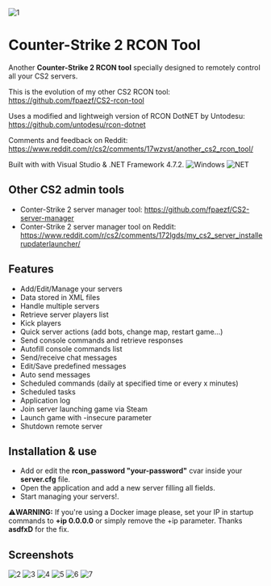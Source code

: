 ![1](https://github.com/fpaezf/CS2-RCON-Tool-V2/assets/28062918/c3588489-65c8-463a-9149-18c4c8efcb45)

# Counter-Strike 2 RCON Tool
Another **Counter-Strike 2 RCON tool** specially designed to remotely control all your CS2 servers.

This is the evolution of my other CS2 RCON tool: https://github.com/fpaezf/CS2-rcon-tool

Uses a modified and lightweigh version of RCON DotNET by Untodesu: https://github.com/untodesu/rcon-dotnet

Comments and feedback on Reddit: https://www.reddit.com/r/cs2/comments/17wzvst/another_cs2_rcon_tool/

Built with with Visual Studio &amp; .NET Framework 4.7.2.
<img alt="Windows" src="https://img.shields.io/badge/-Windows-0078D6?style=flat&logo=windows&logoColor=white"/> <img alt="NET" src="https://img.shields.io/badge/-Visual%20Basic-blue?style=flat&logo=.net&logoColor=white"/>

## Other CS2 admin tools
- Conter-Strike 2 server manager tool: https://github.com/fpaezf/CS2-server-manager
- Conter-Strike 2 server manager tool on Reddit: https://www.reddit.com/r/cs2/comments/172lgds/my_cs2_server_installerupdaterlauncher/
  
## Features
- Add/Edit/Manage your servers
- Data stored in XML files
- Handle multiple servers
- Retrieve server players list
- Kick players
- Quick server actions (add bots, change map, restart game...)
- Send console commands and retrieve responses
- Autofill console commands list
- Send/receive chat messages
- Edit/Save predefined messages
- Auto send messages
- Scheduled commands (daily at specified time or every x minutes)
- Scheduled tasks
- Application log
- Join server launching game via Steam
- Launch game with -insecure parameter
- Shutdown remote server

## Installation & use
- Add or edit the **rcon_password "your-password"** cvar inside your **server.cfg** file.
- Open the application and add a new server filling all fields.
- Start managing your servers!.
  
⚠️**WARNING:** If you're using a Docker image please, set your IP in startup commands to **+ip 0.0.0.0** or simply remove the +ip parameter. Thanks **asdfxD** for the fix.

## Screenshots
![2](https://github.com/fpaezf/CS2-RCON-Tool-V2/assets/28062918/72611fa9-77d1-4970-b30e-9e88b3923f12)
![3](https://github.com/fpaezf/CS2-RCON-Tool-V2/assets/28062918/28333a2d-81e0-4406-aa44-e638d35b7139)
![4](https://github.com/fpaezf/CS2-RCON-Tool-V2/assets/28062918/77d3f4d4-1979-4c40-aa44-aef44306c421)
![5](https://github.com/fpaezf/CS2-RCON-Tool-V2/assets/28062918/c4197c67-aa43-468b-9f7b-20575909c6cb)
![6](https://github.com/fpaezf/CS2-RCON-Tool-V2/assets/28062918/bef01e8a-bcb0-4a37-8e63-1a9df76afc14)
![7](https://github.com/fpaezf/CS2-RCON-Tool-V2/assets/28062918/72e2cb1f-960b-42a5-a8cb-9bce758300ac)
